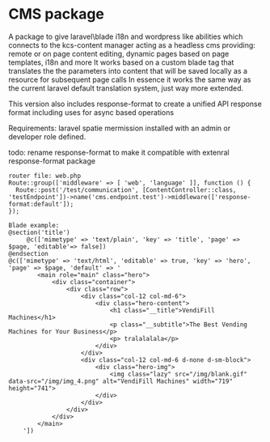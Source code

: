 # CMS package 
A package to give laravel\blade i18n and wordpress like abilities which connects to the kcs-content manager acting as a headless cms
  providing: remote or on page content editing, dynamic pages based on page templates, i18n and more
It works based on a custom blade tag that translates the the parameters into content that will be saved locally as a resource for subsequent page calls
In essence it works the same way as the current laravel default translation system, just way more extended. 
  
This version also includes response-format to create a unified API response format including uses for async based operations

Requirements: laravel spatie mermission installed with an admin or developer role defined.

todo: rename response-format to make it compatible with extenral response-format package


```
router file: web.php
Route::group(['middleware' => [ 'web', 'language' ]], function () {
  Route::post('/test/communication', [ContentController::class, 'testEndpoint'])->name('cms.endpoint.test')->middleware(['response-format:default']);
});
```


```
Blade example:
@section('title')
     @c(['mimetype' => 'text/plain', 'key' => 'title', 'page' => $page, 'editable'=> false])
@endsection
@c(['mimetype' => 'text/html', 'editable' => true, 'key' => 'hero', 'page' => $page, 'default' => '
        <main role="main" class="hero">
            <div class="container">
                <div class="row">
                    <div class="col-12 col-md-6">
                        <div class="hero-content">
                            <h1 class="__title">VendiFill Machines</h1>
                            <p class="__subtitle">The Best Vending Machines for Your Business</p>
                            <p> tralalalala</p>
                        </div>
                    </div>
                    <div class="col-12 col-md-6 d-none d-sm-block">
                        <div class="hero-img">
                            <img class="lazy" src="/img/blank.gif" data-src="/img/img_4.png" alt="VendiFill Machines" width="719" height="741">
                        </div>
                    </div>
                </div>
            </div>
        </main>
    '])
```
